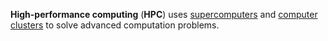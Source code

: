 **High-performance computing** (**HPC**) uses [supercomputers](https://en.wikipedia.org/wiki/Supercomputer "Supercomputer") and [computer clusters](https://en.wikipedia.org/wiki/Computer_cluster "Computer cluster") to solve advanced computation problems.